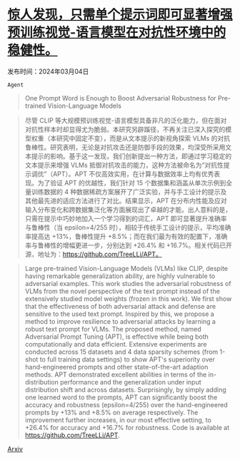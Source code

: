 # [惊人发现，只需单个提示词即可显著增强预训练视觉-语言模型在对抗性环境中的稳健性。](https://arxiv.org/abs/2403.01849)

发布时间：2024年03月04日

`Agent`

> One Prompt Word is Enough to Boost Adversarial Robustness for Pre-trained Vision-Language Models

> 尽管 CLIP 等大规模预训练视觉-语言模型具备非凡的泛化能力，但在面对对抗性样本时却显得尤为脆弱。本研究另辟蹊径，不再关注已深入探究的模型权重（本研究中固定不变），而是从文本提示的新视角探索 VLMs 的对抗鲁棒性。研究表明，无论是对抗攻击还是防御手段的效果，均深受所采用文本提示的影响。基于这一发现，我们创新提出一种方法，即通过学习稳定的文本提示来增强 VLMs 抵御对抗攻击的能力，这种方法被命名为“对抗性提示调优”（APT）。APT 不仅高效实用，在计算与数据效率上均有优秀表现。为了验证 APT 的优越性，我们针对 15 个数据集和涵盖从单次示例到全量训练数据的 4 种数据稀疏方案展开了广泛实验，并与手工设计的提示及其他最先进的适应方法进行了对比。结果显示，APT 在分布内性能及应对输入分布变化和跨数据集泛化等方面展现出了卓越的才能。出人意料的是，只需在提示中巧妙地加入一个学习得到的词汇，APT 即可显著提升准确率与鲁棒性（当 epsilon=4/255 时），相较于传统手工设计的提示，平均准确率提高达 +13%，鲁棒性提升 +8.5%；而在我们最为有效的配置下，准确率与鲁棒性的增幅更进一步，分别达到 +26.4% 和 +16.7%。相关代码已开源，地址为：https://github.com/TreeLLi/APT。

> Large pre-trained Vision-Language Models (VLMs) like CLIP, despite having remarkable generalization ability, are highly vulnerable to adversarial examples. This work studies the adversarial robustness of VLMs from the novel perspective of the text prompt instead of the extensively studied model weights (frozen in this work). We first show that the effectiveness of both adversarial attack and defense are sensitive to the used text prompt. Inspired by this, we propose a method to improve resilience to adversarial attacks by learning a robust text prompt for VLMs. The proposed method, named Adversarial Prompt Tuning (APT), is effective while being both computationally and data efficient. Extensive experiments are conducted across 15 datasets and 4 data sparsity schemes (from 1-shot to full training data settings) to show APT's superiority over hand-engineered prompts and other state-of-the-art adaption methods. APT demonstrated excellent abilities in terms of the in-distribution performance and the generalization under input distribution shift and across datasets. Surprisingly, by simply adding one learned word to the prompts, APT can significantly boost the accuracy and robustness (epsilon=4/255) over the hand-engineered prompts by +13% and +8.5% on average respectively. The improvement further increases, in our most effective setting, to +26.4% for accuracy and +16.7% for robustness. Code is available at https://github.com/TreeLLi/APT.

[Arxiv](https://arxiv.org/abs/2403.01849)